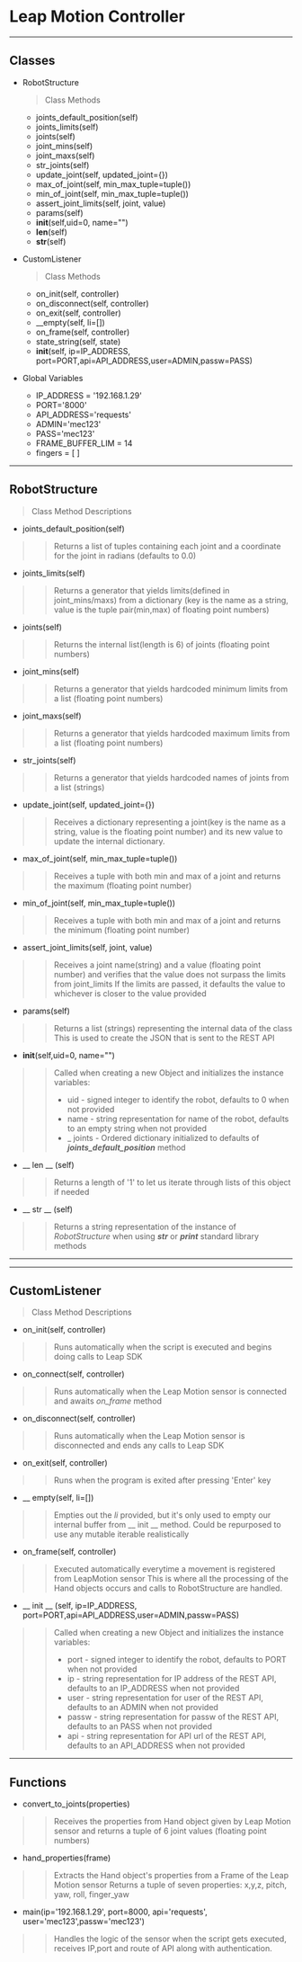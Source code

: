 # Leap Motion Controller

---

## Classes
- RobotStructure
  > Class Methods
  - joints_default_position(self)
  - joints_limits(self)
  - joints(self)
  - joint_mins(self)
  - joint_maxs(self)
  - str_joints(self)
  - update_joint(self, updated_joint={})
  - max_of_joint(self, min_max_tuple=tuple())
  - min_of_joint(self, min_max_tuple=tuple())
  - assert_joint_limits(self, joint, value)
  - params(self)
  - __init__(self,uid=0, name="")
  - __len__(self)
  - __str__(self)
  
- CustomListener
  > Class Methods
  - on_init(self, controller)
  - on_disconnect(self, controller)
  - on_exit(self, controller)
  - __empty(self, li=[])
  - on_frame(self, controller)
  - state_string(self, state)
  - __init__(self, ip=IP_ADDRESS, port=PORT,api=API_ADDRESS,user=ADMIN,passw=PASS)

- Global Variables
    - IP_ADDRESS = '192.168.1.29'
    - PORT='8000'
    - API_ADDRESS='requests'
    - ADMIN='mec123'
    - PASS='mec123'
    - FRAME_BUFFER_LIM = 14
    - fingers = [ ]
---

## RobotStructure
> Class Method Descriptions
  - joints_default_position(self)
  >> Returns a list of tuples containing each joint and a coordinate for the joint in radians (defaults to 0.0)

  - joints_limits(self)
  >> Returns a generator that yields limits(defined in joint_mins/maxs) from a dictionary (key is the name as a string, value is the tuple pair(min,max) of floating point numbers)
  
  - joints(self)
  >> Returns the internal list(length is 6) of joints (floating point numbers)
  
  - joint_mins(self)
  >> Returns a generator that yields hardcoded minimum limits from a list (floating point numbers)
  
  - joint_maxs(self)
  >> Returns a generator that yields hardcoded maximum limits from a list (floating point numbers)
  
  - str_joints(self)
  >> Returns a generator that yields hardcoded names of joints from a list (strings)
  
  - update_joint(self, updated_joint={})
  >> Receives a dictionary representing a joint(key is the name as a string, value is the floating point number) and its new value to update the internal dictionary.
  
  - max_of_joint(self, min_max_tuple=tuple())
  >> Receives a tuple with both min and max of a joint and returns the maximum (floating point number)
  
  - min_of_joint(self, min_max_tuple=tuple())
  >> Receives a tuple with both min and max of a joint and returns the minimum (floating point number)
  
  - assert_joint_limits(self, joint, value)
  >> Receives a joint name(string) and a value (floating point number) and verifies that the value does not surpass the limits from joint_limits
  >> If the limits are passed, it defaults the value to whichever is closer to the value provided
  
  - params(self)
  >> Returns a list (strings) representing the internal data of the class
  >> This is used to create the JSON that is sent to the REST API
  
  - __init__(self,uid=0, name="")
  >> Called when creating a new Object and initializes the instance variables:
  >>  - uid - signed integer to identify the robot, defaults to 0 when not provided
  >>  - name - string representation for name  of the robot, defaults to an empty string when not provided
  >> - _ joints - Ordered dictionary initialized to defaults of _**joints_default_position**_ method
  
  - __ len __ (self)
  >> Returns a length of '1' to let us iterate through lists of this object if needed
  
  - __ str __ (self)
  >> Returns a string representation of the instance of _RobotStructure_ when using _**str**_ or _**print**_ standard library methods

---

---

## CustomListener
> Class Method Descriptions

  - on_init(self, controller)
  >> Runs automatically when the script is executed and begins doing calls to Leap SDK
  
  - on_connect(self, controller)
  >> Runs automatically when the Leap Motion sensor is connected and awaits _on_frame_ method
  
  - on_disconnect(self, controller)
  >> Runs automatically when the Leap Motion sensor is disconnected and ends any calls to Leap SDK
  
  - on_exit(self, controller)
  >> Runs when the program is exited after pressing 'Enter' key
  
  - __ empty(self, li=[])
  >> Empties out the _li_ provided, but it's only used to empty our internal buffer from __ init __ method. Could be repurposed to use any mutable iterable realistically
  
  - on_frame(self, controller)
  >> Executed automatically everytime a movement is registered from LeapMotion sensor
  >> This is where all the processing of the Hand objects occurs and calls to RobotStructure are handled.
  
  - __ init __ (self, ip=IP_ADDRESS, port=PORT,api=API_ADDRESS,user=ADMIN,passw=PASS)
  >> Called when creating a new Object and initializes the instance variables:
  >>  - port - signed integer to identify the robot, defaults to PORT when not provided
  >>  - ip - string representation for IP address  of the REST API, defaults to an IP_ADDRESS when not provided
  >>  - user - string representation for user of the REST API, defaults to an ADMIN when not provided
  >>  - passw - string representation for passw of the REST API, defaults to an PASS when not provided
  >>  - api - string representation for API url  of the REST API, defaults to an API_ADDRESS when not provided


---

## Functions
- convert_to_joints(properties)
>> Receives the properties from Hand object given by Leap Motion sensor and returns a tuple of 6  joint values (floating point numbers)

- hand_properties(frame)
>> Extracts the Hand object's properties from a Frame of the Leap Motion sensor
>> Returns a  tuple of seven properties: x,y,z, pitch, yaw, roll, finger_yaw

- main(ip='192.168.1.29', port=8000, api='requests', user='mec123',passw='mec123')
>> Handles the logic of the sensor when the script gets executed, receives IP,port and route of API along with authentication. 

